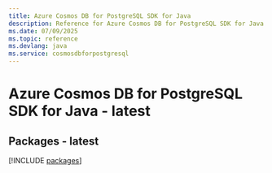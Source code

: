 ```yaml
---
title: Azure Cosmos DB for PostgreSQL SDK for Java
description: Reference for Azure Cosmos DB for PostgreSQL SDK for Java
ms.date: 07/09/2025
ms.topic: reference
ms.devlang: java
ms.service: cosmosdbforpostgresql
---
```

# Azure Cosmos DB for PostgreSQL SDK for Java - latest
## Packages - latest
[!INCLUDE [packages](cosmos-db-for-postgresql-index.md)]